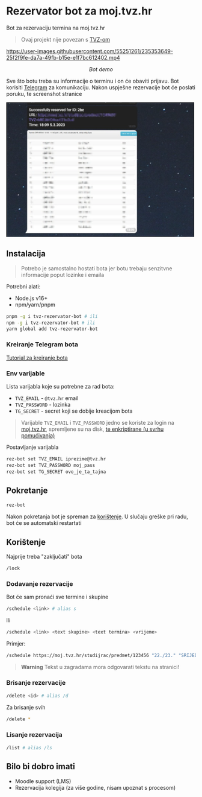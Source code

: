 # Rezervator bot za moj.tvz.hr

Bot za rezervaciju termina na moj.tvz.hr

> Ovaj projekt nije povezan s [TVZ-om](https://tvz.hr)

https://user-images.githubusercontent.com/55251261/235353649-25f2f9fe-da7a-49fb-b15e-e1f7bc612402.mp4

<p align="center"> <i>Bot demo</i> </p>

Sve što botu treba su informacije o terminu i on će obaviti prijavu. Bot korisiti [Telegram](https://telegram.org/) za komunikaciju. Nakon uspješne rezervacije bot će poslati poruku, te screenshot stranice

<img style="max-width: 500px" src=".github/res.png"></img>

## Instalacija

> Potrebo je samostalno hostati bota jer botu trebaju senzitvne informacije poput lozinke i emaila

Potrebni alati:

- Node.js v16+
- npm/yarn/pnpm

```bash
pnpm -g i tvz-rezervator-bot # ili
npm -g i tvz-rezervator-bot # ili
yarn global add tvz-rezervator-bot
```

### Kreiranje Telegram bota

[Tutorial za kreiranje bota](https://sendpulse.com/knowledge-base/chatbot/telegram/create-telegram-chatbot)

### Env varijable

Lista varijabla koje su potrebne za rad bota:

- `TVZ_EMAIL` - `@tvz.hr` email
- `TVZ_PASSWORD` - lozinka
- `TG_SECRET` - secret koji se dobije kreacijom bota

> Varijable `TVZ_EMAIL` i `TVZ_PASSWORD` jedno se koriste za login na [moj.tvz.hr](), spremljene su na disk, [te enkriptirane (u svrhu pomućivanja)](https://github.com/sindresorhus/conf#encryptionkey)

Postavljanje varijabla

```bash
rez-bot set TVZ_EMAIL iprezime@tvz.hr
rez-bot set TVZ_PASSWORD moj_pass
rez-bot set TG_SECRET ovo_je_ta_tajna
```

## Pokretanje

```bash
rez-bot
```

Nakon pokretanja bot je spreman za [korištenje](#korištenje). U slučaju greške pri radu, bot će se automatski restartati

## Korištenje

Najprije treba "zaključati" bota

```bash
/lock
```

### Dodavanje rezervacije

Bot će sam pronaći sve termine i skupine

```bash
/schedule <link> # alias s
```

Ili

```bash
/schedule <link> <text skupine> <text termina> <vrijeme>
```

Primjer:

```bash
/schedule https://moj.tvz.hr/studijrac/predmet/123456 "​2​2./​2​3." "SRIJEDA 10:00" 17:35-7.2.2023
```

> **Warning**
> Tekst u zagradama mora odgovarati tekstu na stranici!

### Brisanje rezervacije

```bash
/delete <id> # alias /d
```

Za brisanje svih

```bash
/delete *
```

### Lisanje rezervacija

```bash
/list # alias /ls
```

## Bilo bi dobro imati

- Moodle support (LMS)
- Rezervacija kolegija (za više godine, nisam upoznat s procesom)
